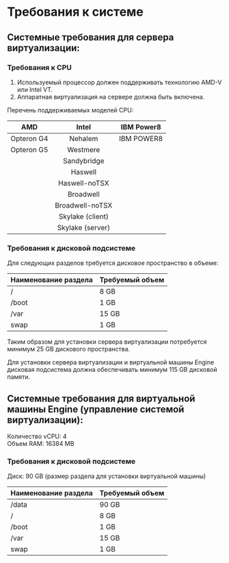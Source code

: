 # Требования к системе

## Системные требования для сервера виртуализации:

### Требования к CPU

1. Используемый процессор должен поддерживать технологию AMD-V или Intel VT.&#x20;
2. Аппаратная виртуализация на сервере должна быть включена.

Перечень поддерживаемых моделей CPU:

|   **AMD**  |       Intel      | IBM Power8 |
| :--------: | :--------------: | :--------: |
| Opteron G4 |      Nehalem     | IBM POWER8 |
| Opteron G5 |     Westmere     |            |
|            |    Sandybridge   |            |
|            |      Haswell     |            |
|            |   Haswell-noTSX  |            |
|            |     Broadwell    |            |
|            |  Broadwell-noTSX |            |
|            | Skylake (client) |            |
|            | Skylake (server) |            |

### Требования к дисковой подсистеме

Для следующих разделов требуется дисковое пространство в объеме:

| Наименование раздела | Требуемый объем |
| -------------------- | --------------- |
| /                    | 8 GB            |
| /boot                | 1 GB            |
| /var                 | 15 GB           |
| swap                 | 1 GB            |

Таким образом для установки сервера виртуализации потребуется минимум 25 GB дискового пространства.

Для установки сервера виртуализации и виртуальной машины Engine дисковая подсистема должна обеспечивать минимум 115 GB дисковой памяти.

## Системные требования для виртуальной машины Engine (управление системой виртуализации):

Количество vCPU: 4\
Объем RAM: 16384 MB

### Требования к дисковой подсистеме

Диск: 90 GB (размер раздела для установки виртуальной машины)

| Наименование раздела | Требуемый объем |
| -------------------- | --------------- |
| /data                | 90 GB           |
| /                    | 8 GB            |
| /boot                | 1 GB            |
| /var                 | 15 GB           |
| swap                 | 1 GB            |
